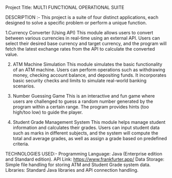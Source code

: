 Project Title: MULTI FUNCTIONAL OPERATIONAL SUITE

DESCRIPTION :- 
This project is a suite of four distinct applications, each designed to solve a specific problem or perform a unique function.

1.Currency Converter (Using API)
This module allows users to convert between various currencies in real-time using an external API. Users can select their desired base currency and target currency, and the program will fetch the latest exchange rates from the API to calculate the converted value.

2. ATM Machine Simulation
This module simulates the basic functionality of an ATM machine. Users can perform operations such as withdrawing money, checking account balance, and depositing funds. It incorporates basic security checks and limits to simulate real-world banking scenarios.

3. Number Guessing Game
This is an interactive and fun game where users are challenged to guess a random number generated by the program within a certain range. The program provides hints (too high/too low) to guide the player.

4. Student Grade Management System
This module helps manage student information and calculates their grades. Users can input student data such as marks in different subjects, and the system will compute the total and average grades, as well as assign a grade based on predefined criteria.

TECHNOLOGIES USED:- 
Programming Language: Java (Enterprise edition and Standard edition).
API Link: https://www.frankfurter.app/
Data Storage: Simple file handling for storing ATM and Student Grade system data.
Libraries: Standard Java libraries and API connection handling.


  
